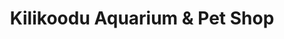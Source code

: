---
title: "Kilikoodu Aquarium & Pet Shop"
url: /nemmara/kilikoodu-aquarium-and-pet-shop/
shop: pet
---